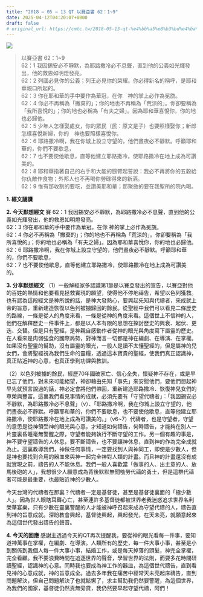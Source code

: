 ```yaml
---
title: "2018 – 05 – 13 QT 以賽亞書 62：1~9"
date: 2025-04-12T04:20:07+0800
draft: false
# original_url: https://cmtc.tw/2018-05-13-qt-%e4%bb%a5%e8%b3%bd%e4%ba%9e%e6%9b%b8-62%ef%bc%9a19
---
```


![](/images/qt.jpg)
> 以賽亞書 62：1\~9  
> 62：1 我因錫安必不靜默，為耶路撒冷必不息聲，直到他的公義如光輝發出，他的救恩如明燈發亮。  
> 62：2 列國必見你的公義；列王必見你的榮耀。你必得新名的稱呼，是耶和華親口所起的。  
> 62：3 你在耶和華的手中要作為華冠，在你　神的掌上必作為冕旒。  
> 62：4 你必不再稱為「撇棄的」；你的地也不再稱為「荒涼的」。你卻要稱為「我所喜悅的」；你的地也必稱為「有夫之婦」。因為耶和華喜悅你，你的地也必歸他。  
> 62：5 少年人怎樣娶處女，你的眾民（民：原文是子）也要照樣娶你；新郎怎樣喜悅新婦，你的　神也要照樣喜悅你。  
> 62：6 耶路撒冷啊，我在你城上設立守望的，他們晝夜必不靜默。呼籲耶和華的，你們不要歇息，  
> 62：7 也不要使他歇息，直等他建立耶路撒冷，使耶路撒冷在地上成為可讚美的。  
> 62：8 耶和華指著自己的右手和大能的膀臂起誓說：我必不再將你的五穀給你仇敵作食物；外邦人也不再喝你勞碌得來的新酒。  
> 62：9 惟有那收割的要吃，並讚美耶和華；那聚斂的要在我聖所的院內喝。

**1. 經文誦讀**

**2.  今天默想經文**
賽 62：1 我因錫安必不靜默，為耶路撒冷必不息聲，直到他的公義如光輝發出，他的救恩如明燈發亮。  
62：3 你在耶和華的手中要作為華冠，在你 神的掌上必作為冕旒。  
62：4 你必不再稱為「撇棄的」；你的地也不再稱為「荒涼的」。你卻要稱為「我所喜悅的」；你的地也必稱為「有夫之婦」。因為耶和華喜悅你，你的地也必歸他。  
62：6 耶路撒冷啊，我在你城上設立守望的，他們晝夜必不靜默。呼籲耶和華的，你們不要歇息，  
62：7 也不要使他歇息，直等他建立耶路撒冷，使耶路撒冷在地上成為可讚美的。

**3. 分享默想經文**
（1）一般解經家多認識第1節是以賽亞發出的宣告，以賽亞對他的百姓的熱情和他要看見拯救實現的願望，使得他不停地禱告，希望以色列獲救。也有認為這段經文是神所說的話，是神大發熱心，要興起先知與代禱者，來成就上帝的旨意，重新建造恢復以色列被擄歸回的餘民。從聖經中我們可以看見二條歷史的路線，一條是從人的角度來看，一條是從神的角度來看。這個世上不信神的人，他們在解釋歷史一件事件上，都是以人本有限的思想在探討歷史的興衰、起伏、更迭、交替。但是只有聖經，是神親自感動作者從神的眼光與角度寫下屬靈的歷史。在人看來是肉弱強食的國際局勢，對神而言一切都是神在編劇、在導演、在掌權。如果沒有聖靈的幫助，沒有屬靈的眼光，一般人是讀不太懂聖經的，但是屬神的兒女們，會將聖經視為我們生命的靈糧，透過這本寶貴的聖經，使我們真正認識神，真正貼近神的心意，也真正學到功課與教訓。

（2）以色列被擄的餘民，經歷70年國破家亡、信心全失，懷疑神不存在，或是早已忘了他們，對未來可能絕望，神卻藉由先知「事先」來安慰他們，要他們想起神早先就預言說過的話，神必定會將他們帶回，重新建造耶路撒冷、恢復神兒女們的尊榮與豐富。這裏我們看見事情的成就，必須先要有「守望代禱者」：「我因錫安必不靜默，為耶路撒冷必不息聲」（v）、「耶路撒冷啊，我在你城上設立守望的，他們晝夜必不靜默。呼籲耶和華的，你們不要歇息，也不要使他歇息，直等他建立耶路撒冷，使耶路撒冷在地上成為可讚美的。」（v6\~7）代禱者，也是守望者，守望的意思是從神領受神的眼光與心意，才知道如何禱告，何時禱告，才能夠在別人一片靈裏昏睡毫無警醒之際，守望者能夠執行不斷守望的工作。另一個有趣的事是，神不要守望禱告的人休息，要不斷禱告，也不要讓神休息，直到神的作為完全成就為止。這裏教導我們，神做任何事情，一定要找到人與神同工，即使是少數人，但是神也要找到合用的器皿來與神一起完全神對人類的計畫。而且神的計畫還沒有成就實現之前，禱告的人不能休息。我們一般人喜歡當「做事的人、出主意的人、放馬後砲的人」，我想很少人願意成為背後默默無聞劬勞代禱的勇士，但是這群代禱者可能是最重要，也最貼近神的少數人。

今天台灣的代禱者在那裏？代禱者一定是基督徒，甚至是基督徒裏面的「極少數人」。因為世人眼瞎耳聾心亡，甚至連許多基督徒都被世界老我迷惑追求世界名利榮華宴樂，只有少數在靈裏警醒的人才能被神呼召起來成為守望代禱的人，禱告直到神的旨意成就。深盼教會興起，基督徒興起，興起發光，在天未亮，就願意起來為這個世代發出禱告的聲音。

**4. 今天的回應**
感謝主透過今天的QT再次提醒我，要從神的眼光看每一件事，要知道神萬事在掌權，在編劇、在導演。人類所有的歷史，每一件大事小事，甚至是小到關係到我個人每一件大事小事，結婚工作，或是每天掉落的頭髮，神完全掌權，完全看顧。我不要浪費時間在追逐世界的聲音，學習世界的法則，而要多花時間研讀聖經，認識神的心意。同時我也要成為神工作的器皿，為這個世代禱告，直到看見神的心意成就，神的旨意成全。過去多年我在痛苦中經常天未亮起床禱告，直到問題解決，但自己問題解決了也就鬆懈了，求主幫助我仍然要警醒，為這個世界，為我們的國家，基督徒仍然責無旁貸，我仍然要早起守望代禱，阿們！
